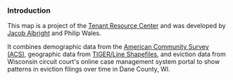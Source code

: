 ### Introduction

This map is a project of the [Tenant Resource Center](https://www.tenantresourcecenter.org/) and was developed by [Jacob Albright](https://jacobalbright.com) and Philip Wales.

It combines demographic data from the [American Community Survey (ACS)](https://www.census.gov/programs-surveys/acs/about.html), geographic data from [TIGER/Line Shapefiles](https://www.census.gov/geographies/mapping-files.html), and eviction data from Wisconsin circuit court's online case management system portal to show patterns in eviction filings over time in Dane County, WI.




<!--
### Methods

The map combines demogrpahic data from the [American Community Survey (ACS)](https://www.census.gov/programs-surveys/acs/about.html), geographical data from [TIGER/Line Shapefiles](https://www.census.gov/geographies/mapping-files.html), and eviction data from Wisconsin circuit court's online case management system portal.

Used [PostGIS](https://postgis.net/) to 


Data from
- American Community Survey
- TIGER/Line Shapefiles
- WCCA

Processed with
- Postgres & PostGIS

Displayed with
- Mapbox
- Vue.js


We combined eviction filing records with geographic and demographic data from the US Census Shapefile database and American Community Survey to determine the num 

- [B25008 - TOTAL POPULATION IN OCCUPIED HOUSING UNITS BY TENURE](https://data.census.gov/table/ACSDT5Y2021.B25008?q=renter-occupied&g=050XX00US55025%241500000) Estimates from the of the number of owner occupied and renter occupied households in each census block group in Dane County in 2021.
-->